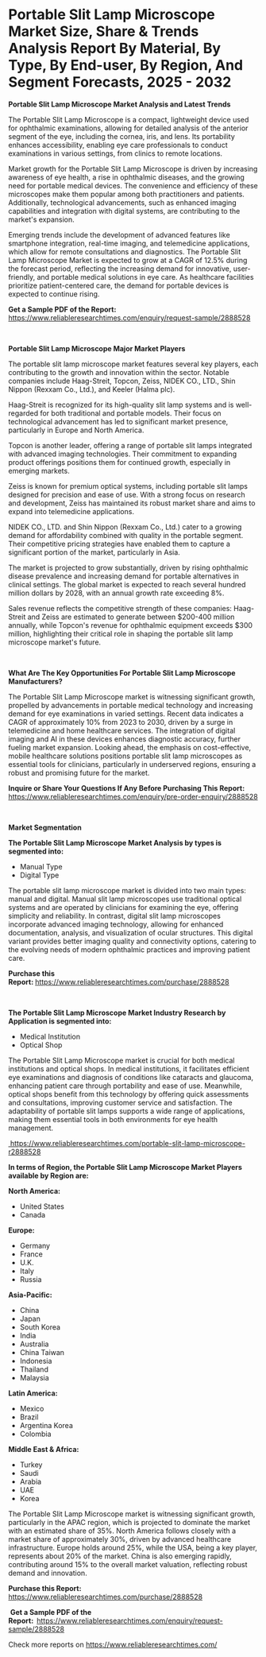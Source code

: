 <p><h1>Portable Slit Lamp Microscope Market Size, Share & Trends Analysis Report By Material, By Type, By End-user, By Region, And Segment Forecasts, 2025 - 2032</h1></p><p><strong>Portable Slit Lamp Microscope Market Analysis and Latest Trends</strong></p>
<p><p>The Portable Slit Lamp Microscope is a compact, lightweight device used for ophthalmic examinations, allowing for detailed analysis of the anterior segment of the eye, including the cornea, iris, and lens. Its portability enhances accessibility, enabling eye care professionals to conduct examinations in various settings, from clinics to remote locations.</p><p>Market growth for the Portable Slit Lamp Microscope is driven by increasing awareness of eye health, a rise in ophthalmic diseases, and the growing need for portable medical devices. The convenience and efficiency of these microscopes make them popular among both practitioners and patients. Additionally, technological advancements, such as enhanced imaging capabilities and integration with digital systems, are contributing to the market's expansion.</p><p>Emerging trends include the development of advanced features like smartphone integration, real-time imaging, and telemedicine applications, which allow for remote consultations and diagnostics. The Portable Slit Lamp Microscope Market is expected to grow at a CAGR of 12.5% during the forecast period, reflecting the increasing demand for innovative, user-friendly, and portable medical solutions in eye care. As healthcare facilities prioritize patient-centered care, the demand for portable devices is expected to continue rising.</p></p>
<p><strong>Get a Sample PDF of the Report:&nbsp;</strong> <a href="https://www.reliableresearchtimes.com/enquiry/request-sample/2888528?utm_campaign=3137&utm_medium=2&utm_source=Github&utm_content=ia&utm_term=14032025&utm_id=portable-slit-lamp-microscope">https://www.reliableresearchtimes.com/enquiry/request-sample/2888528</a></p>
<p>&nbsp;</p>
<p><strong>Portable Slit Lamp Microscope Major Market Players</strong></p>
<p><p>The portable slit lamp microscope market features several key players, each contributing to the growth and innovation within the sector. Notable companies include Haag-Streit, Topcon, Zeiss, NIDEK CO., LTD., Shin Nippon (Rexxam Co., Ltd.), and Keeler (Halma plc). </p><p>Haag-Streit is recognized for its high-quality slit lamp systems and is well-regarded for both traditional and portable models. Their focus on technological advancement has led to significant market presence, particularly in Europe and North America. </p><p>Topcon is another leader, offering a range of portable slit lamps integrated with advanced imaging technologies. Their commitment to expanding product offerings positions them for continued growth, especially in emerging markets.</p><p>Zeiss is known for premium optical systems, including portable slit lamps designed for precision and ease of use. With a strong focus on research and development, Zeiss has maintained its robust market share and aims to expand into telemedicine applications.</p><p>NIDEK CO., LTD. and Shin Nippon (Rexxam Co., Ltd.) cater to a growing demand for affordability combined with quality in the portable segment. Their competitive pricing strategies have enabled them to capture a significant portion of the market, particularly in Asia.</p><p>The market is projected to grow substantially, driven by rising ophthalmic disease prevalence and increasing demand for portable alternatives in clinical settings. The global market is expected to reach several hundred million dollars by 2028, with an annual growth rate exceeding 8%.</p><p>Sales revenue reflects the competitive strength of these companies: Haag-Streit and Zeiss are estimated to generate between $200-400 million annually, while Topcon's revenue for ophthalmic equipment exceeds $300 million, highlighting their critical role in shaping the portable slit lamp microscope market's future.</p></p>
<p>&nbsp;</p>
<p><strong>What Are The Key Opportunities For Portable Slit Lamp Microscope Manufacturers?</strong></p>
<p><p>The Portable Slit Lamp Microscope market is witnessing significant growth, propelled by advancements in portable medical technology and increasing demand for eye examinations in varied settings. Recent data indicates a CAGR of approximately 10% from 2023 to 2030, driven by a surge in telemedicine and home healthcare services. The integration of digital imaging and AI in these devices enhances diagnostic accuracy, further fueling market expansion. Looking ahead, the emphasis on cost-effective, mobile healthcare solutions positions portable slit lamp microscopes as essential tools for clinicians, particularly in underserved regions, ensuring a robust and promising future for the market.</p></p>
<p><strong>Inquire or Share Your Questions If Any Before Purchasing This Report:</strong> <a href="https://www.reliableresearchtimes.com/enquiry/pre-order-enquiry/2888528?utm_campaign=3137&utm_medium=2&utm_source=Github&utm_content=ia&utm_term=14032025&utm_id=portable-slit-lamp-microscope">https://www.reliableresearchtimes.com/enquiry/pre-order-enquiry/2888528</a></p>
<p>&nbsp;</p>
<p><strong>Market Segmentation</strong></p>
<p><strong>The Portable Slit Lamp Microscope Market Analysis by types is segmented into:</strong></p>
<p><ul><li>Manual Type</li><li>Digital Type</li></ul></p>
<p><p>The portable slit lamp microscope market is divided into two main types: manual and digital. Manual slit lamp microscopes use traditional optical systems and are operated by clinicians for examining the eye, offering simplicity and reliability. In contrast, digital slit lamp microscopes incorporate advanced imaging technology, allowing for enhanced documentation, analysis, and visualization of ocular structures. This digital variant provides better imaging quality and connectivity options, catering to the evolving needs of modern ophthalmic practices and improving patient care.</p></p>
<p><strong>Purchase this Report:&nbsp;</strong><a href="https://www.reliableresearchtimes.com/purchase/2888528?utm_campaign=3137&utm_medium=2&utm_source=Github&utm_content=ia&utm_term=14032025&utm_id=portable-slit-lamp-microscope">https://www.reliableresearchtimes.com/purchase/2888528</a></p>
<p>&nbsp;</p>
<p><strong>The Portable Slit Lamp Microscope Market Industry Research by Application is segmented into:</strong></p>
<p><ul><li>Medical Institution</li><li>Optical Shop</li></ul></p>
<p><p>The Portable Slit Lamp Microscope market is crucial for both medical institutions and optical shops. In medical institutions, it facilitates efficient eye examinations and diagnosis of conditions like cataracts and glaucoma, enhancing patient care through portability and ease of use. Meanwhile, optical shops benefit from this technology by offering quick assessments and consultations, improving customer service and satisfaction. The adaptability of portable slit lamps supports a wide range of applications, making them essential tools in both environments for eye health management.</p></p>
<p><a href="https://www.reliableresearchtimes.com/portable-slit-lamp-microscope-r2888528?utm_campaign=3137&utm_medium=2&utm_source=Github&utm_content=ia&utm_term=14032025&utm_id=portable-slit-lamp-microscope">&nbsp;https://www.reliableresearchtimes.com/portable-slit-lamp-microscope-r2888528</a></p>
<p><strong>In terms of Region, the Portable Slit Lamp Microscope Market Players available by Region are:</strong></p>
<p>
    <p> <strong> North America: </strong>
        <ul>
            <li>United States</li>
            <li>Canada</li>
        </ul>
        </p> 
    <p> <strong> Europe: </strong>
        <ul>
            <li>Germany</li>
            <li>France</li>
            <li>U.K.</li>
            <li>Italy</li>
            <li>Russia</li>
        </ul>
        </p> 
    <p> <strong> Asia-Pacific: </strong>
        <ul>
            <li>China</li>
            <li>Japan</li>
            <li>South Korea</li>
            <li>India</li>
            <li>Australia</li>
            <li>China Taiwan</li>
            <li>Indonesia</li>
            <li>Thailand</li>
            <li>Malaysia</li>
        </ul>
        </p> 
    <p> <strong> Latin America: </strong>
        <ul>
            <li>Mexico</li>
            <li>Brazil</li>
            <li>Argentina Korea</li>
            <li>Colombia</li>
        </ul>
        </p> 
    <p> <strong> Middle East & Africa: </strong>
        <ul>
            <li>Turkey</li>
            <li>Saudi</li>
            <li>Arabia</li>
            <li>UAE</li>
            <li>Korea</li>
        </ul>
    </p>
    </p>
<p><p>The Portable Slit Lamp Microscope market is witnessing significant growth, particularly in the APAC region, which is projected to dominate the market with an estimated share of 35%. North America follows closely with a market share of approximately 30%, driven by advanced healthcare infrastructure. Europe holds around 25%, while the USA, being a key player, represents about 20% of the market. China is also emerging rapidly, contributing around 15% to the overall market valuation, reflecting robust demand and innovation.</p></p>
<p><strong>Purchase this Report: </strong><a href="https://www.reliableresearchtimes.com/purchase/2888528?utm_campaign=3137&utm_medium=2&utm_source=Github&utm_content=ia&utm_term=14032025&utm_id=portable-slit-lamp-microscope">https://www.reliableresearchtimes.com/purchase/2888528</a></p>
<p>&nbsp;<strong>Get a Sample PDF of the Report:&nbsp;&nbsp;</strong><a href="https://www.reliableresearchtimes.com/enquiry/request-sample/2888528?utm_campaign=3137&utm_medium=2&utm_source=Github&utm_content=ia&utm_term=14032025&utm_id=portable-slit-lamp-microscope">https://www.reliableresearchtimes.com/enquiry/request-sample/2888528</a></p>
<p><strong></strong></p>
<p>Check more reports on <a href="https://www.reliableresearchtimes.com/?utm_campaign=3137&utm_medium=2&utm_source=Github&utm_content=ia&utm_term=14032025&utm_id=portable-slit-lamp-microscope">https://www.reliableresearchtimes.com/</a></p>
